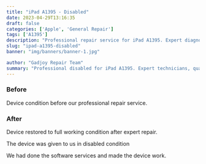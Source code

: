 ```yaml
---
title: "iPad A1395 - Disabled"
date: 2023-04-29T13:16:35
draft: false
categories: ['Apple', 'General Repair']
tags: ['A1395']
description: "Professional repair service for iPad A1395. Expert diagnosis and quality repairs in Bangalore."
slug: "ipad-a1395-disabled"
banner: "img/banners/banner-1.jpg"

author: "Gadjoy Repair Team"
summary: "Professional disabled for iPad A1395. Expert technicians, quality parts, warranty included."
---
```


### Before

Device condition before our professional repair service.

### After

Device restored to full working condition after expert repair.

The device was given to us in disabled condition

We had done the software services and made the device work.